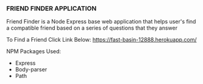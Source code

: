 ### FRIEND FINDER APPLICATION 

Friend Finder is a Node Express base web application that helps user's find a compatible friend based on a series of questions that they answer 

To Find a Friend Click Link Below: 
https://fast-basin-12888.herokuapp.com/

NPM Packages Used: 

   * Express
   * Body-parser
   * Path

   


